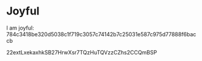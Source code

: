 # Joyful

I am joyful: 784c3418be320d5038c1f719c3057c74142b7c25031e587c975d77888f6baccb


22extLxekaxhkSB27HrwXsr7TQzHuTQVzzCZhs2CCQmBSP